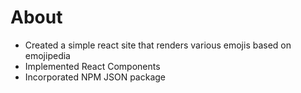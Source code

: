 # About
- Created a simple react site that renders various emojis based on emojipedia
- Implemented React Components
- Incorporated NPM JSON package

